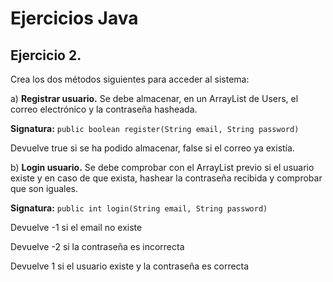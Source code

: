 # Ejercicios Java
## Ejercicio 2. 
Crea los dos métodos siguientes para acceder al sistema:

a) **Registrar usuario.** Se debe almacenar, en un ArrayList de Users, el correo electrónico y la contraseña hasheada.

**Signatura:** ```public boolean register(String email, String password)```

Devuelve true si se ha podido almacenar, false si el correo ya existía.

b) **Login usuario.** Se debe comprobar con el ArrayList previo si el usuario existe y en caso de que exista, hashear la contraseña recibida y comprobar que son iguales.

**Signatura:** ```public int login(String email, String password)```

Devuelve -1 si el email no existe

Devuelve -2 si la contraseña es incorrecta

Devuelve 1 si el usuario existe y la contraseña es correcta
